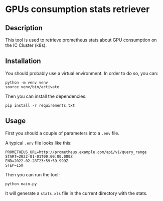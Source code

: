 # GPUs consumption stats retriever

## Description

This tool is used to retrieve prometheus stats about GPU consumption on the IC Cluster (k8s).

## Installation

You should probably use a virtual environment. In order to do so, you can:

```shell
python -m venv venv
source venv/bin/activate
```

Then you can install the dependencies:

```shell
pip install -r requirements.txt
```

## Usage

First you should a couple of parameters into a `.env` file.

A typical `.env` file looks like this:

```text
PROMETHEUS_URL=http://prometheus.example.com/api/v1/query_range
START=2022-01-01T00:00:00.000Z
END=2022-02-28T23:59:59.999Z
STEP=15m
```

Then you can run the tool:

```shell
python main.py
```

It will generate a `stats.xls` file in the current directory with the stats.
